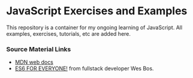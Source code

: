 # JavaScript Exercises and Examples

This repository is a container for my ongoing learning of JavaScript. All examples, exercises, tutorials, etc are added here.

### Source Material Links
*  [MDN web docs](https://developer.mozilla.org)
*  [ES6 FOR EVERYONE!](https://es6.io/) from fullstack developer Wes Bos.